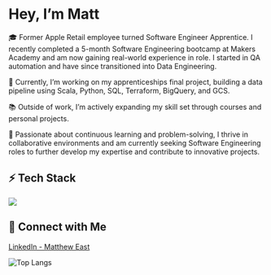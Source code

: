 #  Hey, I’m Matt

🎓 Former Apple Retail employee turned Software Engineer Apprentice. I recently completed a 5-month Software Engineering bootcamp at Makers Academy and am now gaining real-world experience in role. I started in QA automation and have since transitioned into Data Engineering.

🔭 Currently, I’m working on my apprenticeships final project, building a data pipeline using Scala, Python, SQL, Terraform, BigQuery, and GCS.

📚 Outside of work, I’m actively expanding my skill set through courses and personal projects.

🌱 Passionate about continuous learning and problem-solving, I thrive in collaborative environments and am currently seeking Software Engineering roles to further develop my expertise and contribute to innovative projects. 

## ⚡ Tech Stack
<p align="left">
  <img src="https://skillicons.dev/icons?i=html,css,python,java,scala,aws,gcp,git,terraform,docker,kubernetes,mysql,bash,obsidian,idea" />
</p>


## 🚀 Connect with Me  
[LinkedIn - Matthew East](https://www.linkedin.com/in/matthew-east-a30023b8/)

![Top Langs](https://github-readme-stats.vercel.app/api/top-langs/?username=mattheweast&layout=compact)
